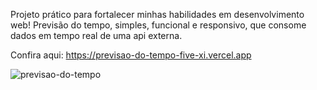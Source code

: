 Projeto prático para fortalecer minhas habilidades em desenvolvimento web! 
Previsão do tempo, simples, funcional e responsivo, que consome dados em tempo real de uma api externa.

Confira aqui: https://previsao-do-tempo-five-xi.vercel.app

![previsao-do-tempo](https://github.com/user-attachments/assets/c12d6ab3-e908-4301-b05c-2368df2b2b50)
